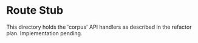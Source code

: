 # Route Stub

This directory holds the 'corpus' API handlers as described in the refactor plan. Implementation pending.
